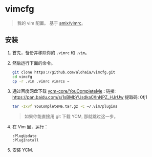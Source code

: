 # vimcfg

> 我的 vim 配置。
> 基于 [amix/vimrc](https://github.com/amix/vimrc)。

## 安装

1. 首先，备份并移除你的 `.vimrc` 和 `.vim`。

2. 然后运行下面的命令。

   ```bash
   git clone https://github.com/alohaia/vimcfg.git
   cd vimcfg
   cp -r .vim .vimrc vimrcs ~
   ```

3. 通过百度网盘下载 [ycm-core/YouCompleteMe](https://github.com/ycm-core/YouCompleteMe) :
   链接: https://pan.baidu.com/s/1sBMbYUsdka0XnNPZ_HJrUw  提取码: 0fj1

   ```bash
   tar -zxvf YouCompleteMe.tar.gz -C ~/.vim/plugins
   ```

   > 如果你能直接用 git 下载 YCM, 那就跳过这一步。

4. 在 Vim 里，运行：

   ```
   :PlugUpdate
   :PlugInstall
   ```

5. 安装 YCM.
